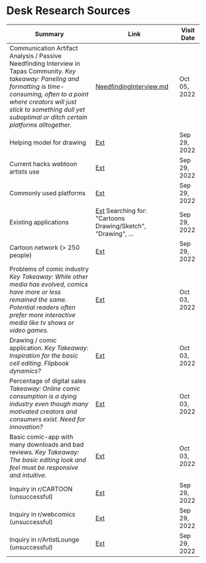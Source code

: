 # Desk Research Sources

| Summary                                                                                                                                                                                                                                                                 | Link                                                                                                           | Visit Date   |
| ----------------------------------------------------------------------------------------------------------------------------------------------------------------------------------------------------------------------------------------------------------------------- | -------------------------------------------------------------------------------------------------------------- | ------------ |
| Communication Artifact Analysis / Passive Needfinding Interview in Tapas Community. _Key takeaway: Paneling and formatting is time-consuming, often to a point where creators will just stick to something dull yet suboptimal or ditch certain platforms alltogether._ | [NeedfindingInterview.md](NeedfindingInterview.md)                                                             | Oct 05, 2022 |
| Helping model for drawing                                                                                                                                                                                                                                               | [Ext](https://www.reddit.com/r/ArtistLounge/comments/xqppl0/i_really_need_my_fellow_artists_help/)             | Sep 29, 2022 |
| Current hacks webtoon artists use                                                                                                                                                                                                                                       | [Ext](https://www.reddit.com/r/WebtoonCanvas/comments/wj9hzl/whats_the_best_hack_you_use_as_a_webtoon_artist/) | Sep 29, 2022 |
| Commonly used platforms                                                                                                                                                                                                                                                 | [Ext](https://www.thingsinsquares.com/blog/where-to-publish-share-your-webcomic/)                              | Sep 29, 2022 |
| Existing applications                                                                                                                                                                                                                                                   | [Ext](https://www.apple.com/chde/app-store/) Searching for: "Cartoons Drawing/Sketch", "Drawing", ...          | Sep 29, 2022 |
| Cartoon network (> 250 people)                                                                                                                                                                                                                                          | [Ext](https://www.cartooningforpeace.org/en/cartoonists-2/)                                                    | Sep 29, 2022 |
| Problems of comic industry _Key Takeaway: While other media has evolved, comics have more or less remained the same. Potential readers often prefer more interactive media like tv shows or video games._                                                               | [Ext](http://www.creatoratlarge.com/blog/27-problems)                                                          | Oct 03, 2022 |
| Drawing / comic application. _Key Takeaway: Inspiration for the basic cell editing. Flipbook dynamics?_                                                                                                                                                                 | [Ext](https://brush.ninja)                                                                                     | Oct 03, 2022 |
| Percentage of digital sales _Takeaway: Online comic consumption is a dying industry even though many motivated creators and consumers exist. Need for innovation?_                                                                                                      | [Ext](https://www.tvo.org/article/reamed-out-small-comic-creators-are-dealing-with-sky-high-paper-prices)      | Oct 03, 2022 |
| Basic comic-app with many downloads and bad reviews. _Key Takeaway: The basic editing look and feel must be responsive and intuitive._                                                                                                                                  | [Ext](https://play.google.com/store/apps/details?id=air.bahraniapps.expressivecomiccreator&hl=en&gl=US)        | Oct 03, 2022 |
| Inquiry in r/CARTOON (unsuccessful)                                                                                                                                                                                                                                     | [Ext](https://www.reddit.com/r/CARTOON/comments/xr55wp/help_in_the_creation_process_of_a_novel_cartoon/)       | Sep 29, 2022 |
| Inquiry in r/webcomics (unsuccessful)                                                                                                                                                                                                                                   | [Ext](https://www.reddit.com/r/webcomics/comments/9nkc4t/heya_rwebcomics/iqcptdz/?context=3)                   | Sep 29, 2022 |
| Inquiry in r/ArtistLounge (unsuccessful)                                                                                                                                                                                                                                | [Ext](https://www.reddit.com/r/ArtistLounge/comments/xr59lj/help_in_the_creation_process_of_a_novel_cartoon/)  | Sep 29, 2022 |
